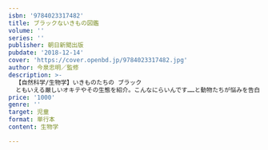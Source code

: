 ```yaml
---
isbn: '9784023317482'
title: ブラックないきもの図鑑
volume: ''
series: ''
publisher: 朝日新聞出版
pubdate: '2018-12-14'
cover: 'https://cover.openbd.jp/9784023317482.jpg'
author: 今泉忠明／監修
description: >-
  【自然科学/生物学】いきものたちの ブラック
  ともいえる厳しいオキテやその生態を紹介。こんなにらいんです……と動物たちが悩みを告白します。おもしろくて、動物に関するへぇーな知識も身につく。イラストもかわいくて、子どもも大人も楽しめる。プレゼントにも最適。
price: '1000'
genre: ''
target: 児童
format: 単行本
content: 生物学

---
```

